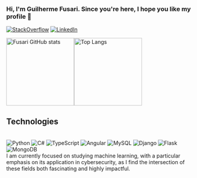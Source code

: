 ### Hi, I'm Guilherme Fusari. Since you're here, I hope you like my profile 👋
[![StackOverflow](https://img.shields.io/badge/Stack_Overflow-FE7A16?style=for-the-badge&logo=stack-overflow&logoColor=white)](https://stackoverflow.com/users/21293988/guilherme-dias-fusari)
[![LinkedIn](https://img.shields.io/badge/LinkedIn-0077B5?style=for-the-badge&logo=linkedin&logoColor=white)](https://www.linkedin.com/in/guilherme-fusari133/)

<div style="display: flex; align-items: center;"><br/>
  <img src="https://github-readme-stats.vercel.app/api?username=GuilhermeFusari&include_all_commits=true&theme=dracula" alt="Fusari GitHub stats" height="180" />
  <img src="https://github-readme-stats.vercel.app/api/top-langs/?username=GuilhermeFusari&layout=donut" alt="Top Langs" height="180" />
</div>




## Technologies
<div style = "display: inline-block"><br/>
  <img align= "center" alt = "Python "src= "https://img.shields.io/badge/Python-3776AB?style=for-the-badge&logo=python&logoColor=white"/>
  <img align= "center" alt = "C# "src= "https://img.shields.io/badge/C%23-239120?style=for-the-badge&logo=c-sharp&logoColor=white"/>
  <img align= "center" alt = "TypeScript "src= "https://img.shields.io/badge/TypeScript-007ACC?style=for-the-badge&logo=typescript&logoColor=white"/>
  <img align= "center" alt = "Angular "src= "https://img.shields.io/badge/Angular-DD0031?style=for-the-badge&logo=angular&logoColor=white"/>
  <img align= "center" alt = "MySQL "src= "https://img.shields.io/badge/MySQL-00000F?style=for-the-badge&logo=mysql&logoColor=white"/>
  <img align= "center" alt = "Django "src= "https://img.shields.io/badge/Django-092E20?style=for-the-badge&logo=django&logoColor=white"/>
  <img align= "center" alt = "Flask "src= "https://img.shields.io/badge/Flask-000000?style=for-the-badge&logo=flask&logoColor=white"/>
  <img align= "center" alt = "MongoDB "src= "https://img.shields.io/badge/MongoDB-4EA94B?style=for-the-badge&logo=mongodb&logoColor=white"/>
</div><br/>
I am currently focused on studying machine learning, with a particular emphasis on its application in cybersecurity, as I find the intersection of these fields both fascinating and highly impactful.
